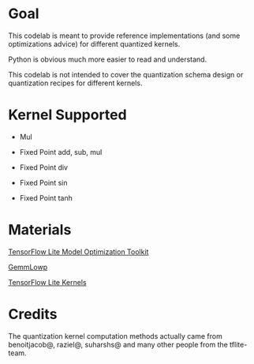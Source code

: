 # Goal

This codelab is meant to provide reference implementations (and some optimizations advice) for different quantized kernels.

Python is obvious much more easier to read and understand.

This codelab is not intended to cover the quantization schema design or quantization recipes for different kernels.

# Kernel Supported

* Mul

* Fixed Point add, sub, mul
* Fixed Point div
* Fixed Point sin
* Fixed Point tanh

# Materials
[TensorFlow Lite Model Optimization Toolkit](https://www.tensorflow.org/lite/performance/model_optimization)

[GemmLowp](https://github.com/google/gemmlowp)

[TensorFlow Lite Kernels](https://github.com/tensorflow/tensorflow/tree/master/tensorflow/lite/kernels)

# Credits
The quantization kernel computation methods actually came from benoitjacob@, raziel@, suharshs@ and many other people from the tflite-team.
